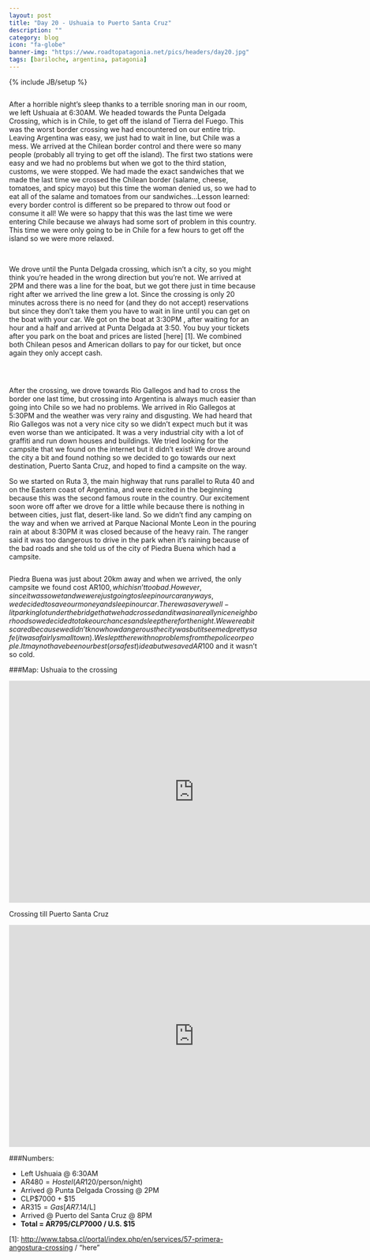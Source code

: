 ```yaml
---
layout: post
title: "Day 20 - Ushuaia to Puerto Santa Cruz"
description: ""
category: blog
icon: "fa-globe"
banner-img: "https://www.roadtopatagonia.net/pics/headers/day20.jpg"
tags: [bariloche, argentina, patagonia]
---
```

{% include JB/setup %}


<figure>
	<a class="fancybox" rel="one"  href="{{ site.pics.days }}/day20/pic01_o.jpg"><img src="{{ site.pics.days }}/day20/pic01.jpg" alt=""></a>
</figure>

After a horrible night’s sleep thanks to a terrible snoring man in our room, we left Ushuaia at 6:30AM. We headed towards the Punta Delgada Crossing, which is in Chile, to get off the island of Tierra del Fuego. This was the worst border crossing we had encountered on our entire trip. Leaving Argentina was easy, we just had to wait in line, but Chile was a mess. We arrived at the Chilean border control and there were so many people (probably all trying to get off the island). The first two stations were easy and we had no problems but when we got to the third station, customs, we were stopped. We had made the exact sandwiches that we made the last time we crossed the Chilean border (salame, cheese, tomatoes, and spicy mayo) but this time the woman denied us, so we had to eat all of the salame and tomatoes from our sandwiches...Lesson learned: every border control is different so be prepared to throw out food or consume it all! We were so happy that this was the last time we were entering Chile because we always had some sort of problem in this country. This time we were only going to be in Chile for a few hours to get off the island so we were more relaxed.

<figure class="third">
	<a class="fancybox" rel="two" href="{{ site.pics.days }}/day20/pic02_o.jpg"><img src="{{ site.pics.days }}/day20/pic02_tb.jpg" alt=""></a>
	<a class="fancybox" rel="two" href="{{ site.pics.days }}/day20/pic03_o.jpg"><img src="{{ site.pics.days }}/day20/pic03_tb.jpg" alt=""></a>
	<a class="fancybox" rel="two" href="{{ site.pics.days }}/day20/pic04_o.jpg"><img src="{{ site.pics.days }}/day20/pic04_tb.jpg" alt=""></a>
</figure>

We drove until the Punta Delgada crossing, which isn’t a city, so you might think you’re headed in the wrong direction but you’re not. We arrived at 2PM and there was a line for the boat, but we got there just in time because right after we arrived the line grew a lot. Since the crossing is only 20 minutes across there is no need for (and they do not accept) reservations but since they don’t take them you have to wait in line until you can get on the boat with your car. We got on the boat at 3:30PM , after waiting for an hour and a half and arrived at Punta Delgada at 3:50. You buy your tickets after you park on the boat and prices are listed [here] [1]. We combined both Chilean pesos and American dollars to pay for our ticket, but once again they only accept cash.

<figure>
	<a class="fancybox" rel="three"  href="{{ site.pics.days }}/day20/pic06_o.jpg"><img src="{{ site.pics.days }}/day20/pic06.jpg" alt=""></a>
</figure>

<figure class="third">
	<a class="fancybox" rel="three" href="{{ site.pics.days }}/day20/pic05_o.jpg"><img src="{{ site.pics.days }}/day20/pic05_tb.jpg" alt=""></a>
	<a class="fancybox" rel="three" href="{{ site.pics.days }}/day20/pic07_o.jpg"><img src="{{ site.pics.days }}/day20/pic07_tb.jpg" alt=""></a>
	<a class="fancybox" rel="three" href="{{ site.pics.days }}/day20/pic08_o.jpg"><img src="{{ site.pics.days }}/day20/pic08_tb.jpg" alt=""></a>
</figure>

After the crossing, we drove towards Rio Gallegos and had to cross the border one last time, but crossing into Argentina is always much easier than going into Chile so we had no problems. We arrived in Rio Gallegos at 5:30PM and the weather was very rainy and disgusting. We had heard that Rio Gallegos was not a very nice city so we didn’t expect much but it was even worse than we anticipated. It was a very industrial city with a lot of graffiti and run down houses and buildings. We tried looking for the campsite that we found on the internet but it didn’t exist! We drove around the city a bit and found nothing so we decided to go towards our next destination, Puerto Santa Cruz, and hoped to find a campsite on the way.

So we started on Ruta 3, the main highway that runs parallel to Ruta 40 and on the Eastern coast of Argentina, and were excited in the beginning because this was the second famous route in the country. Our excitement soon wore off after we drove for a little while because there is nothing in between cities, just flat, desert-like land. So we didn’t find any camping on the way and when we arrived at Parque Nacional Monte Leon in the pouring rain at about 8:30PM it was closed because of the heavy rain. The ranger said it was too dangerous to drive in the park when it’s raining because of the bad roads and she told us of the city of Piedra Buena which had a campsite. 

<figure>
	<a class="fancybox" rel="four"  href="{{ site.pics.days }}/day20/pic09_o.jpg"><img src="{{ site.pics.days }}/day20/pic09.jpg" alt=""></a>
</figure>

Piedra Buena was just about 20km away and when we arrived, the only campsite we found cost AR$100, which isn’t too bad. However, since it was so wet and we were just going to sleep in our car anyways, we decided to save our money and sleep in our car. There was a very well-lit parking lot under the bridge that we had crossed and it was in a really nice neighborhood so we decided to take our chances and sleep there for the night. We were a bit scared because we didn’t know how dangerous the city was but it seemed pretty safe (it was a fairly small town). We slept there with no problems from the police or people. It may not have been our best (or safest) idea but we saved AR$100 and it wasn’t so cold.

###Map:
Ushuaia to the crossing
<iframe src="https://www.google.com/maps/embed?pb=!1m28!1m12!1m3!1d1211016.9924046288!2d-69.45248743556786!3d-53.64220117345406!2m3!1f0!2f0!3f0!3m2!1i1024!2i768!4f13.1!4m13!1i0!3e6!4m5!1s0xbc4c22b5bad109bf%3A0x5498473dba43ebfc!2sUshuaia%2C+Argentina!3m2!1d-54.801912099999996!2d-68.3029511!4m4!2s-52.495252%2C+-69.520083!3m2!1d-52.495252!2d-69.520083!5e0!3m2!1sen!2s!4v1397329001261" width="750" height="450" frameborder="0" style="border:0">>&nbsp;</iframe>

Crossing till Puerto Santa Cruz
<iframe src="https://www.google.com/maps/embed?pb=!1m28!1m12!1m3!1d1279151.0789628276!2d-70.19857429834299!3d-51.231196945256514!2m3!1f0!2f0!3f0!3m2!1i1024!2i768!4f13.1!4m13!1i0!3e6!4m4!2s-52.458037%2C+-69.549606!3m2!1d-52.458037!2d-69.549606!4m5!1s0xbdc7a799f8014e21%3A0x2a7f23ac4181ca97!2sPuerto+Santa+Cruz%2C+Santa+Cruz+Province%2C+Argentina!3m2!1d-50.019332899999995!2d-68.5218048!5e0!3m2!1sen!2s!4v1397329078305" width="750" height="450" frameborder="0" style="border:0">>&nbsp;</iframe>


###Numbers:

* Left Ushuaia @ 6:30AM
* AR$480 = Hostel (AR$120/person/night)
* Arrived @ Punta Delgada Crossing @ 2PM
* CLP$7000 + $15
* AR$315 = Gas [AR$7.14/L]
* Arrived @ Puerto del Santa Cruz @ 8PM
* **Total = AR$795 / CLP$7000 / U.S. $15**

[1]: http://www.tabsa.cl/portal/index.php/en/services/57-primera-angostura-crossing / “here”
